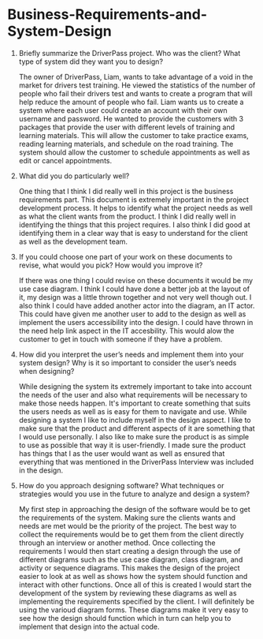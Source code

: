 # Business-Requirements-and-System-Design
1. Briefly summarize the DriverPass project. Who was the client? What type of system did they want you to design?

    The owner of DriverPass, Liam, wants to take advantage of a void in the market for drivers test training. He viewed the statistics of the number of people who fail their drivers test and wants to create a program that will help reduce the amount of people who fail. Liam wants us to create a system where each user could create an account with their own username and password. He wanted to provide the customers with 3 packages that provide the user with different levels of training and learning materials. This will allow the customer to take practice exams, reading learning materials, and schedule on the road training. The system should allow the customer to schedule appointments as well as edit or cancel appointments. 
   
2. What did you do particularly well?

   One thing that I think I did really well in this project is the business requirements part. This document is extremely important in the project development process. It helps to identify what the project needs as well as what the client wants from the product. I think I did really well in identifying the things that this project requires. I also think I did good at identifying them in a clear way that is easy to understand for the client as well as the development team.
   
3. If you could choose one part of your work on these documents to revise, what would you pick? How would you improve it?

   If there was one thing I could revise on these documents it would be my use case diagram. I think I could have done a better job at the layout of it, my design was a little thrown together and not very well though out. I also think I could have added another actor into the diagram, an IT actor. This could have given me another user to add to the design as well as implement the users accessibility into the design. I could have thrown in the need help link aspect in the IT accesbility. This would alow the customer to get in touch with someone if they have a problem.
    
4. How did you interpret the user’s needs and implement them into your system design? Why is it so important to consider the user’s needs when designing?

   While designing the system its extremely important to take into account the needs of the user and also what requirements will be necessary to make those needs happen. It's important to create something that suits the users needs as well as is easy for them to navigate and use. While designing a system I like to include myself in the design aspect. I like to make sure that the product and different aspects of it are something that I would use personally. I also like to make sure the product is as simple to use as possible that way it is user-friendly. I made sure the product has things that I as the user would want as well as ensured that everything that was mentioned in the DriverPass Interview was included in the design.
   
5. How do you approach designing software? What techniques or strategies would you use in the future to analyze and design a system?

    My first step in approaching the design of the software would be to get the requirements of the system. Making sure the clients wants and needs are met would be the priority of the project. The best way to collect the requirements would be to get them from the client directly through an interview or another method. Once collecting the requirements I would then start creating a design through the use of different diagrams such as the use case diagram, class diagram, and activity or sequence diagrams. This makes the design of the project easier to look at as well as shows how the system should function and interact with other functions. Once all of this is created I would start the development of the system by reviewing these diagrams as well as implementing the requirements specified by the client. I will definitely be using the varioud diagram forms. These diagrams make it very easy to see how the design should function which in turn can help you to implement that design into the actual code. 
